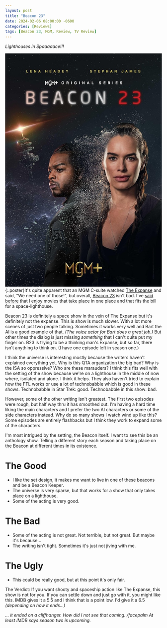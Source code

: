 ```yaml
---
layout: post
title: "Beacon 23"
date: 2024-02-06 08:00:00 -0600
categories: [Reviews]
tags: [Beacon 23, MGM, Review, TV Review]
---
```


*Lighthouses in Spaaaaace!!!*

![Beacon 23 Poster](/assets/2024/02/beacon-23-poster.jpg){:.poster}It's quite apparent that an MGM C-suite watched [The Expanse](https://www.imdb.com/title/tt3230854/) and said, "We need one of those!", but overall, [Beacon 23](https://www.imdb.com/title/tt9174724/) isn't bad. I've [said before](/_posts/2020-03-11-The-Courier-2019.md) that I enjoy movies that take place in one place and that fits the bill for a space-lighthouse.

Beacon 23 is definitely a space show in the vein of The Expanse but it's definitely not the expanse. This is show is much slower. With a lot more scenes of just two people talking. Sometimes it works very well and Bart the AI is a good example of that. *(The [voice actor](https://www.imdb.com/name/nm8069491/) for Bart does a great job.)* But other times the dialog is just missing *something* that I can't quite put my finger on. B23 is trying to be a thinking man's Expanse, but so far, there isn't anything to think on. (I have one episode left in season one.)

I think the universe is interesting mostly because the writers haven't explained everything yet. Why is this QTA organization the big bad? Why is the ISA so oppressive? Who are these marauders? I think this fits well with the setting of the show because we're on a lighthouse in the middle of now where, isolated and alone. I think it helps. They also haven't tried to explain how the FTL works or use a lot of technobabble which is good in these shows. Technobabble in Star Trek: good. Technobabble in this show: bad.

However, some of the other writing isn't greatest. The first two episodes were rough, but half way thru it has smoothed out. I'm having a hard time liking the main characters and I prefer the two AI characters or some of the side characters instead. Why do so many shows I watch wind up like this? Some episodes are entirely flashbacks but I think they work to expand some of the characters.

I'm most intrigued by the setting, the Beacon itself. I want to see this be an anthology show. Telling a different story each season and taking place on the Beacon at different times in its existence.

# The Good

* I like the set design, it makes me want to live in one of these beacons and be a Beacon Keeper.
* The universe is very sparse, but that works for a show that only takes place on a lighthouse.
* Some of the acting is very good.

# The Bad

* Some of the acting is not great. Not terrible, but not great. But maybe it's because...
* The writing isn't tight. Sometimes it's just not jiving with me.

# The Ugly

* This could be really good, but at this point it's only fair.

The Verdict: If you want shooty and spaceship action like The Expanse, this show is not for you. If you can settle down and just go with it, you might like this. IMDB gives it a 5.5 and I think that is a point low. I'd give it a 6.5 *(depending on how it ends...)*


*... it ended on a cliffhanger. How did I not see that coming. /facepalm At least IMDB says season two is upcoming.*